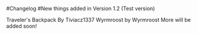 #Changelog
#New things added in Version 1.2 (Test version) 

Traveler's Backpack By Tiviacz1337
Wyrmroost by Wyrmroost
More will be added soon!
